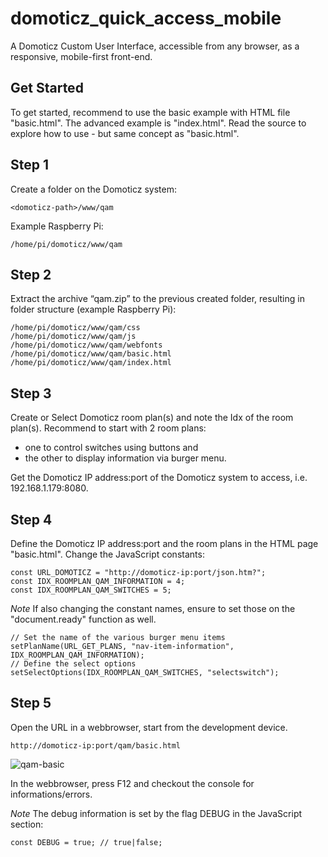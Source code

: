 # domoticz_quick_access_mobile
A Domoticz Custom User Interface, accessible from any browser, as a responsive, mobile-first front-end. 

## Get Started
To get started, recommend to use the basic example with HTML file "basic.html".
The advanced example is "index.html". Read the source to explore how to use - but same concept as "basic.html".

## Step 1
Create a folder on the Domoticz system:
```
<domoticz-path>/www/qam
```
Example Raspberry Pi: 
```
/home/pi/domoticz/www/qam
```

## Step 2
Extract the archive “qam.zip” to the previous created folder, resulting in folder structure (example Raspberry Pi):
```
/home/pi/domoticz/www/qam/css
/home/pi/domoticz/www/qam/js
/home/pi/domoticz/www/qam/webfonts
/home/pi/domoticz/www/qam/basic.html
/home/pi/domoticz/www/qam/index.html
```

## Step 3
Create or Select Domoticz room plan(s) and note the Idx of the room plan(s).
Recommend to start with 2 room plans:
* one to control switches using buttons and
* the other to display information via burger menu.

Get the Domoticz IP address:port of the Domoticz system to access, i.e. 192.168.1.179:8080.

## Step 4
Define the Domoticz IP address:port and the room plans in the HTML page "basic.html".
Change the JavaScript constants:
```
const URL_DOMOTICZ = "http://domoticz-ip:port/json.htm?";
const IDX_ROOMPLAN_QAM_INFORMATION = 4;
const IDX_ROOMPLAN_QAM_SWITCHES = 5;
```
_Note_
If also changing the constant names, ensure to set those on the "document.ready" function as well.
```
// Set the name of the various burger menu items
setPlanName(URL_GET_PLANS, "nav-item-information", IDX_ROOMPLAN_QAM_INFORMATION);
// Define the select options
setSelectOptions(IDX_ROOMPLAN_QAM_SWITCHES, "selectswitch");
```

## Step 5
Open the URL in a webbrowser, start from the development device.
```
http://domoticz-ip:port/qam/basic.html
```

![qam-basic](https://user-images.githubusercontent.com/47274144/95470790-7eefad80-0981-11eb-8e7a-d74d004adb12.png)

In the webbrowser, press F12 and checkout the console for informations/errors.

_Note_
The debug information is set by the flag DEBUG in the JavaScript section:
```
const DEBUG = true;	// true|false;
```
